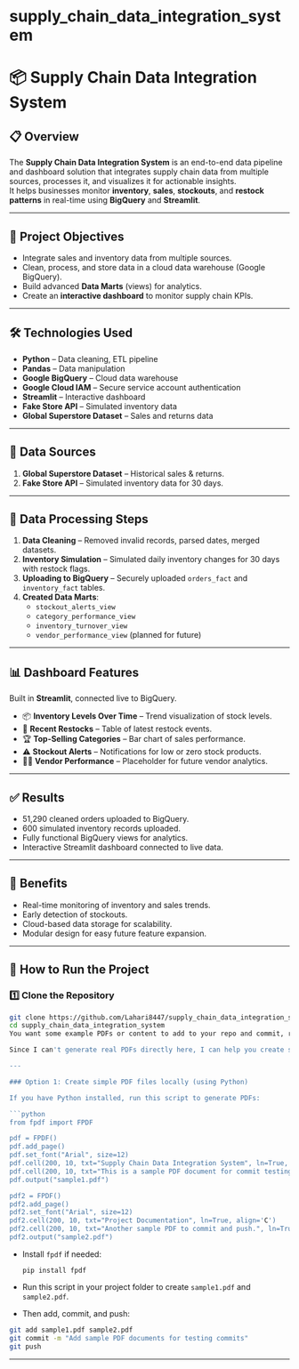 # supply_chain_data_integration_system
# 📦 Supply Chain Data Integration System

## 📋 Overview
The **Supply Chain Data Integration System** is an end-to-end data pipeline and dashboard solution that integrates supply chain data from multiple sources, processes it, and visualizes it for actionable insights.  
It helps businesses monitor **inventory**, **sales**, **stockouts**, and **restock patterns** in real-time using **BigQuery** and **Streamlit**.

---

## 🎯 Project Objectives
- Integrate sales and inventory data from multiple sources.
- Clean, process, and store data in a cloud data warehouse (Google BigQuery).
- Build advanced **Data Marts** (views) for analytics.
- Create an **interactive dashboard** to monitor supply chain KPIs.

---

## 🛠️ Technologies Used
- **Python** – Data cleaning, ETL pipeline
- **Pandas** – Data manipulation
- **Google BigQuery** – Cloud data warehouse
- **Google Cloud IAM** – Secure service account authentication
- **Streamlit** – Interactive dashboard
- **Fake Store API** – Simulated inventory data
- **Global Superstore Dataset** – Sales and returns data

---

## 📁 Data Sources
1. **Global Superstore Dataset** – Historical sales & returns.
2. **Fake Store API** – Simulated inventory data for 30 days.

---

## 🔄 Data Processing Steps
1. **Data Cleaning** – Removed invalid records, parsed dates, merged datasets.
2. **Inventory Simulation** – Simulated daily inventory changes for 30 days with restock flags.
3. **Uploading to BigQuery** – Securely uploaded `orders_fact` and `inventory_fact` tables.
4. **Created Data Marts**:
   - `stockout_alerts_view`
   - `category_performance_view`
   - `inventory_turnover_view`
   - `vendor_performance_view` (planned for future)

---

## 📊 Dashboard Features
Built in **Streamlit**, connected live to BigQuery.

- 📦 **Inventory Levels Over Time** – Trend visualization of stock levels.
- 🚨 **Recent Restocks** – Table of latest restock events.
- 🏆 **Top-Selling Categories** – Bar chart of sales performance.
- ⚠️ **Stockout Alerts** – Notifications for low or zero stock products.
- 👨‍💼 **Vendor Performance** – Placeholder for future vendor analytics.

---

## ✅ Results
- 51,290 cleaned orders uploaded to BigQuery.
- 600 simulated inventory records uploaded.
- Fully functional BigQuery views for analytics.
- Interactive Streamlit dashboard connected to live data.

---

## 🌟 Benefits
- Real-time monitoring of inventory and sales trends.
- Early detection of stockouts.
- Cloud-based data storage for scalability.
- Modular design for easy future feature expansion.

---

## 🚀 How to Run the Project

### 1️⃣ Clone the Repository
```bash
git clone https://github.com/Lahari8447/supply_chain_data_integration_system.git
cd supply_chain_data_integration_system
You want some example PDFs or content to add to your repo and commit, right?

Since I can't generate real PDFs directly here, I can help you create simple PDF files you can add, commit, and push. Here are two easy ways:

---

### Option 1: Create simple PDF files locally (using Python)

If you have Python installed, run this script to generate PDFs:

```python
from fpdf import FPDF

pdf = FPDF()
pdf.add_page()
pdf.set_font("Arial", size=12)
pdf.cell(200, 10, txt="Supply Chain Data Integration System", ln=True, align='C')
pdf.cell(200, 10, txt="This is a sample PDF document for commit testing.", ln=True, align='L')
pdf.output("sample1.pdf")

pdf2 = FPDF()
pdf2.add_page()
pdf2.set_font("Arial", size=12)
pdf2.cell(200, 10, txt="Project Documentation", ln=True, align='C')
pdf2.cell(200, 10, txt="Another sample PDF to commit and push.", ln=True, align='L')
pdf2.output("sample2.pdf")
```

* Install `fpdf` if needed:

  ```
  pip install fpdf
  ```
* Run this script in your project folder to create `sample1.pdf` and `sample2.pdf`.
* Then add, commit, and push:

```bash
git add sample1.pdf sample2.pdf
git commit -m "Add sample PDF documents for testing commits"
git push
```

---

